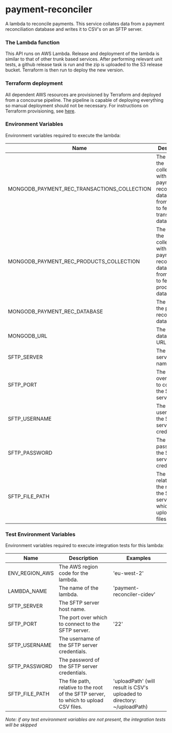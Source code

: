 # payment-reconciler
A lambda to reconcile payments. This service collates data from a payment reconciliation 
database and writes it to CSV's on an SFTP server.

### The Lambda function
This API runs on AWS Lambda. Release and deployment of the lambda is similar to that of other trunk based services. 
After performing relevant unit tests, a github release task is run and the zip is uploaded to the S3 release bucket. 
Terraform is then run to deploy the new version. 

### Terraform deployment
All dependent AWS resources are provisioned by Terraform and deployed from a concourse pipeline.
The pipeline is capable of deploying everything so manual deployment should not be necessary. For
instructions on Terraform provisioning, see [here](/terraform/README.md).

### Environment Variables
Environment variables required to execute the lambda:

Name                                             | Description                                                                                                   | Examples
------------------------------------------------ | --------------------------------------------------------------------------------------------------------------|--------------------------------------------------------------------------
MONGODB_PAYMENT_REC_TRANSACTIONS_COLLECTION      | The name of the collection within the payment reconciliation database from which to fetch transactions data.  |                 
MONGODB_PAYMENT_REC_PRODUCTS_COLLECTION          | The name of the collection within the payment reconciliation database from which to fetch products data.      |                              
MONGODB_PAYMENT_REC_DATABASE                     | The name of the payment reconciliation database.                                                              | 
MONGODB_URL                                      | The Mongo database URL.                                                                                       | 'mongodb://<mongo_host>:27017
SFTP_SERVER                                      | The SFTP server host name.                                                                                    | 
SFTP_PORT                                        | The port over which to connect to the SFTP server.                                                            | '22'
SFTP_USERNAME                                    | The username of the SFTP server credentials.                                                                  | 
SFTP_PASSWORD                                    | The password of the SFTP server credentials.                                                                  |
SFTP_FILE_PATH                                   | The file path, relative to the root of the SFTP server, to which to upload CSV files.                         | 'uploadPath' (will result is CV's uploaded to directory: ~/uploadPath)

### Test Environment Variables
Environment variables required to execute integration tests for this lambda:

Name                | Description                                                                           | Examples
--------------------| --------------------------------------------------------------------------------------|--------------------------------------------------------------------------
ENV_REGION_AWS      | The AWS region code for the lambda.                                                   | 'eu-west-2'         
LAMBDA_NAME         | The name of the lambda.                                                               | 'payment-reconciler-cidev'                             
SFTP_SERVER         | The SFTP server host name.                                                            | 
SFTP_PORT           | The port over which to connect to the SFTP server.                                    | '22'
SFTP_USERNAME       | The username of the SFTP server credentials.                                          | 
SFTP_PASSWORD       | The password of the SFTP server credentials.                                          |
SFTP_FILE_PATH      | The file path, relative to the root of the SFTP server, to which to upload CSV files. | 'uploadPath' (will result is CSV's uploaded to directory: ~/uploadPath)

_Note: if any test environment variables are not present, the integration tests will be skipped_
